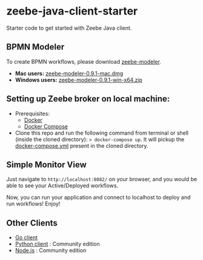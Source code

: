 # zeebe-java-client-starter
Starter code to get started with Zeebe Java client.

## BPMN Modeler
To create BPMN workflows, please download [zeebe-modeler](https://github.com/zeebe-io/zeebe-modeler/releases/tag/v0.8.0).
- **Mac users:** [zeebe-modeler-0.9.1-mac.dmg](https://github.com/zeebe-io/zeebe-modeler/releases/download/v0.9.1/zeebe-modeler-0.9.1-mac.dmg)
- **Windows users:** [zeebe-modeler-0.9.1-win-x64.zip](https://github.com/zeebe-io/zeebe-modeler/releases/download/v0.9.1/zeebe-modeler-0.9.1-mac.zip)

## Setting up Zeebe broker on local machine:
- Prerequisites:
  + [Docker](https://docs.docker.com/install/)
  + [Docker Compose](https://docs.docker.com/compose/install/)
- Clone this repo and run the following command from terminal or shell (inside the cloned directory): `> docker-compose up`. It will pickup the [docker-compose.yml](./docker-compose.yml) present in the cloned directory.

## Simple Monitor View
Just navigate to `http://localhost:8082/` on your browser, and you would be able to see your Active/Deployed workflows.

Now, you can run your application and connect to localhost to deploy and run workflows! Enjoy!

## Other Clients
- [Go client](https://github.com/zeebe-io/zeebe/tree/master/clients/go)
- [Python client](https://pypi.org/project/zeebe-grpc/) : Community edition
- [Node.js](https://github.com/CreditSenseAU/zeebe-client-node-js) : Community edition
